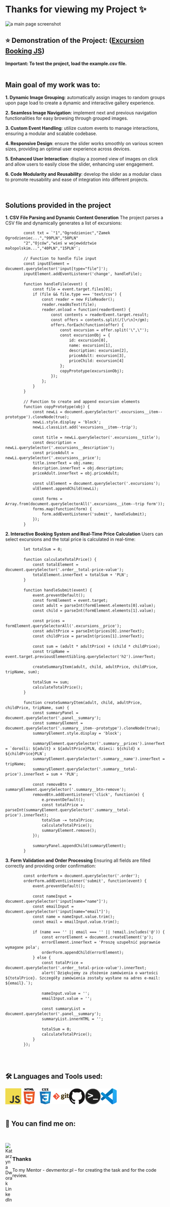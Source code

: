 # Thanks for viewing my Project ✨

![ a main page screenshot](./screen.png)
<br />

## :star: Demonstration of the Project: ([Excursion Booking JS](https://katarzynadworak.github.io/excursion-booking-js/))
**Important: To test the project, load the example.csv file.**
<br />
<br />

## Main goal of my work was to:

**1. Dynamic Image Grouping**: automatically assign images to random groups upon page load to create a dynamic and interactive gallery experience.

**2. Seamless Image Navigation**: implement next and previous navigation functionalities for easy browsing through grouped images.

**3. Custom Event Handling**: utilize custom events to manage interactions, ensuring a modular and scalable codebase.

**4. Responsive Design**: ensure the slider works smoothly on various screen sizes, providing an optimal user experience across devices.

**5. Enhanced User Interaction**: display a zoomed view of images on click and allow users to easily close the slider, enhancing user engagement.

**6. Code Modularity and Reusability**: develop the slider as a modular class to promote reusability and ease of integration into different projects.

<br />

## Solutions provided in the project
**1. CSV File Parsing and Dynamic Content Generation** 
The project parses a CSV file and dynamically generates a list of excursions:

            const txt = `"1","Ogrodzieniec","Zamek Ogrodzieniec...","99PLN","50PLN"
            "2","Ojców","wieś w województwie małopolskim...","40PLN","15PLN"`;
            
            // Function to handle file input
            const inputElement = document.querySelector('input[type="file"]');
            inputElement.addEventListener('change', handleFile);
            
            function handleFile(event) {
                const file = event.target.files[0];
                if (file && file.type === 'text/csv') {
                    const reader = new FileReader();
                    reader.readAsText(file);
                    reader.onload = function(readerEvent) {
                        const contents = readerEvent.target.result;
                        const offers = contents.split(/[\r\n]+/gm);
                        offers.forEach(function(offer) {
                            const excursion = offer.split('\",\"'); 
                            const excursionObj = {
                                id: excursion[0], 
                                name: excursion[1], 
                                description: excursion[2], 
                                priceAdult: excursion[3], 
                                priceChild: excursion[4]
                            };                 
                            copyPrototype(excursionObj);
                        });
                    };
                }
            }
            
            // Function to create and append excursion elements
            function copyPrototype(obj) { 
                const newLi = document.querySelector('.excursions__item--prototype').cloneNode(true);
                newLi.style.display = 'block';
                newLi.classList.add('excursions__item--trip');
            
                const title = newLi.querySelector('.excursions__title');
                const description = newLi.querySelector('.excursions__description');
                const priceAdult = newLi.querySelector('.excursions__price');
                title.innerText = obj.name;
                description.innerText = obj.description;
                priceAdult.innerText = obj.priceAdult;
            
                const ulElement = document.querySelector('.excursions');
                ulElement.appendChild(newLi);
            
                const forms = Array.from(document.querySelectorAll('.excursions__item--trip form'));
                forms.map(function(form) {
                    form.addEventListener('submit', handleSubmit);
                });
            }
**2. Interactive Booking System and Real-Time Price Calculation**
Users can select excursions and the total price is calculated in real-time:

            let totalSum = 0;
            
            function calculateTotalPrice() {
                const totalElement = document.querySelector('.order__total-price-value');
                totalElement.innerText = totalSum + 'PLN';
            }
            
            function handleSubmit(event) {
                event.preventDefault();
                const formElement = event.target;
                const adult = parseInt(formElement.elements[0].value);
                const child = parseInt(formElement.elements[1].value);
            
                const prices = formElement.querySelectorAll('.excursions__price');
                const adultPrice = parseInt(prices[0].innerText);
                const childPrice = parseInt(prices[1].innerText);
            
                const sum = (adult * adultPrice) + (child * childPrice);
                const tripName = event.target.previousElementSibling.querySelector('h2').innerText;
            
                createSummaryItem(adult, child, adultPrice, childPrice, tripName, sum);
            
                totalSum += sum;
                calculateTotalPrice();
            }
            
            function createSummaryItem(adult, child, adultPrice, childPrice, tripName, sum) {
                const summaryPanel = document.querySelector('.panel__summary');
                const summaryElement = document.querySelector('.summary__item--prototype').cloneNode(true);
                summaryElement.style.display = 'block';
            
                summaryElement.querySelector('.summary__prices').innerText = `dorośli: ${adult} x ${adultPrice}PLN, dzieci: ${child} x ${childPrice}PLN`;
                summaryElement.querySelector('.summary__name').innerText = tripName;
                summaryElement.querySelector('.summary__total-price').innerText = sum + 'PLN';
            
                const removeBtn = summaryElement.querySelector('.summary__btn-remove');
                removeBtn.addEventListener('click', function(e) {
                    e.preventDefault();
                    const totalPrice = parseInt(summaryElement.querySelector('.summary__total-price').innerText);
                    totalSum -= totalPrice;
                    calculateTotalPrice();
                    summaryElement.remove();
                });
            
                summaryPanel.appendChild(summaryElement);
            }
**3. Form Validation and Order Processing**
Ensuring all fields are filled correctly and providing order confirmation:

            const orderForm = document.querySelector('.order');
            orderForm.addEventListener('submit', function(event) {
                event.preventDefault();
            
                const nameInput = document.querySelector('input[name="name"]');
                const emailInput = document.querySelector('input[name="email"]');
                const name = nameInput.value.trim();
                const email = emailInput.value.trim();
            
                if (name === '' || email === '' || !email.includes('@')) {
                    const errorElement = document.createElement('p');
                    errorElement.innerText = 'Proszę uzupełnić poprawnie wymagane pola';
                    orderForm.appendChild(errorElement);
                } else {
                    const totalPrice = document.querySelector('.order__total-price-value').innerText;
                    alert(`Dziękujemy za złożenie zamówienia o wartości ${totalPrice}. Szczegóły zamówienia zostały wysłane na adres e-mail: ${email}.`);
            
                    nameInput.value = '';
                    emailInput.value = '';
            
                    const summaryList = document.querySelector('.panel__summary');
                    summaryList.innerHTML = '';
            
                    totalSum = 0;
                    calculateTotalPrice();
                }
            });

<br />
<br />

## 🛠️ Languages and Tools used: 

<img align="left" alt="JavaScript" width="50px" src="https://raw.githubusercontent.com/github/explore/379d8d145b878a5b7a1c2a5b5800b1d82d5c8c8f/topics/javascript/javascript.png" />

<img align="left" alt="HTML5" width="50px" src="https://raw.githubusercontent.com/github/explore/80688e429a7d4ef2fca1e82350fe8e3517d3494d/topics/html/html.png" />

<img align="left" alt="CSS3" width="50px" src="https://raw.githubusercontent.com/github/explore/80688e429a7d4ef2fca1e82350fe8e3517d3494d/topics/css/css.png" />

<img align="left" alt="Git" width="50px" src="https://raw.githubusercontent.com/github/explore/80688e429a7d4ef2fca1e82350fe8e3517d3494d/topics/git/git.png" />

<img align="left" alt="GitHub" width="50px" src="https://raw.githubusercontent.com/github/explore/78df643247d429f6cc873026c0622819ad797942/topics/github/github.png" />

<img align="left" alt="Terminal" width="50px" src="https://raw.githubusercontent.com/github/explore/80688e429a7d4ef2fca1e82350fe8e3517d3494d/topics/terminal/terminal.png" />

<img align="left" alt="Visual Studio Code" width="50px" src="https://raw.githubusercontent.com/github/explore/80688e429a7d4ef2fca1e82350fe8e3517d3494d/topics/visual-studio-code/visual-studio-code.png" />

<br />
<br />
<br />
<br />

## :blue_heart:  You can find me on:
<br/>

[<img align="left" alt="Katarzyna Dworak LinkedIn" width="22px" src="https://cdn.jsdelivr.net/npm/simple-icons@v3/icons/linkedin.svg" />](https://www.linkedin.com/in/katarzynadworakk/)

 
<br />

### Thanks
To my Mentor - devmentor.pl – for creating the task and for the code review.

